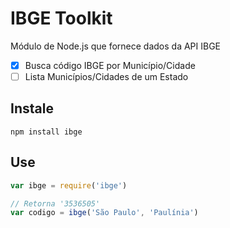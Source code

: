 # IBGE Toolkit

Módulo de Node.js que fornece dados da API IBGE

- [x] Busca código IBGE por Município/Cidade
- [ ] Lista Municípios/Cidades de um Estado

## Instale
`npm install ibge`

## Use
```javascript
var ibge = require('ibge')

// Retorna '3536505'
var codigo = ibge('São Paulo', 'Paulínia')
```
